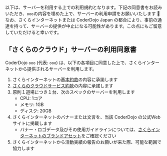 以下は、サーバーを利用する上での利用規約となります。下記の同意書をお読みいただき、`ooo`の内容を埋めた上で、サーバーの利用申請をお願いいたします 🙇 なお、さくらインターネットまたは CoderDojo Japan の都合により、事前の通達を持って、サーバーの提供が中止になる可能性があります。この点にもご留意していただけると幸いです。

## 「さくらのクラウド」サーバーの利用同意書

CoderDojo `ooo` (代表: `ooo`) は、以下の各項目に同意した上で、さくらインターネットから提供されるサーバーを利用します。

1. さくらインターネットの[基本約款](https://www.sakura.ad.jp/agreement/[a]yakkan0_kihon.pdf)の内容に承諾します
2. [さくらのクラウドサービス約款](https://www.sakura.ad.jp/agreement/[a]yakkan_cloud.pdf)の内容に承諾します
3. 原則１道場につき１台、次のスペックのサーバーを利用します
   - CPU: 1コア
   - メモリ: 1GB
   - ディスク: 20GB
4. さくらインターネットのバナーまたは文言を、当該 CoderDojo の公式Webサイトに掲載します
   - バナー・ロゴデータ及びその使用ガイドラインについては、[さくらインターネットのブランドアセット](https://www.sakura.ad.jp/brand-assets/)をご確認ください
5. さくらインターネットから活動実績の報告のお願いが来た際、可能な範囲で協力します
